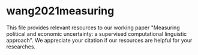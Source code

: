 # wang2021measuring

This file provides relevant resources to our working paper "Measuring political and economic uncertainty: a supervised computational linguistic approach". We appreciate your citation if our resources are helpful for your researches.
